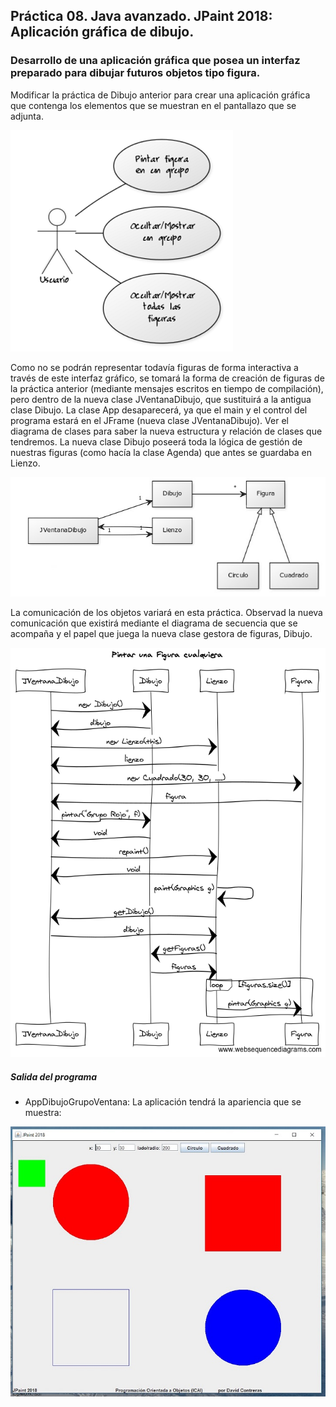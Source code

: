 ## Práctica 08. Java avanzado. JPaint 2018: Aplicación gráfica de dibujo.
### Desarrollo de una aplicación gráfica que posea un interfaz preparado para dibujar futuros objetos tipo figura.

Modificar la práctica de Dibujo anterior para crear una aplicación gráfica que contenga los elementos que se muestran en el pantallazo que se adjunta.

![alt text](https://raw.githubusercontent.com/AgustinICAI/javaCourseExamples2021/master/08.dibujoGruposVentana/_diagramaCasosUso.jpg)

Como no se podrán representar todavía figuras de forma interactiva a través de este interfaz gráfico, se tomará la forma de creación de figuras de la práctica anterior (mediante mensajes escritos en tiempo de compilación), pero dentro de la nueva clase JVentanaDibujo, que sustituirá a la antigua clase Dibujo. La clase App desaparecerá, ya que el main y el control del programa estará en el JFrame (nueva clase JVentanaDibujo). Ver el diagrama de clases para saber la nueva estructura y relación de clases que tendremos. La nueva clase Dibujo poseerá toda la lógica de gestión de nuestras figuras (como hacía la clase Agenda) que antes se guardaba en Lienzo.

![alt text](https://raw.githubusercontent.com/AgustinICAI/javaCourseExamples2021/master/08.dibujoGruposVentana/_diagramaClases.jpg)

La comunicación de los objetos variará en esta práctica. Observad la nueva comunicación que existirá mediante el diagrama de secuencia que se acompaña y el papel que juega la nueva clase gestora de figuras, Dibujo.

![alt text](https://raw.githubusercontent.com/AgustinICAI/javaCourseExamples2021/master/08.dibujoGruposVentana/_diagramaSecuencia.jpg)

##### Salida del programa
* AppDibujoGrupoVentana: La aplicación tendrá la apariencia que se muestra:

![alt text](https://raw.githubusercontent.com/AgustinICAI/javaCourseExamples2021/master/08.dibujoGruposVentana/output.jpg)

